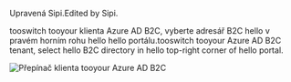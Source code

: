 <span data-ttu-id="670c1-101">Upravená Sipi.</span><span class="sxs-lookup"><span data-stu-id="670c1-101">Edited by Sipi.</span></span>

<span data-ttu-id="670c1-102">tooswitch tooyour klienta Azure AD B2C, vyberte adresář B2C hello v pravém horním rohu hello hello portálu.</span><span class="sxs-lookup"><span data-stu-id="670c1-102">tooswitch tooyour Azure AD B2C tenant, select hello B2C directory in hello top-right corner of hello portal.</span></span>

![Přepínač klienta tooyour Azure AD B2C](./media/active-directory-b2c-switch-b2c-tenant/switch-to-b2c-tenant.png)
